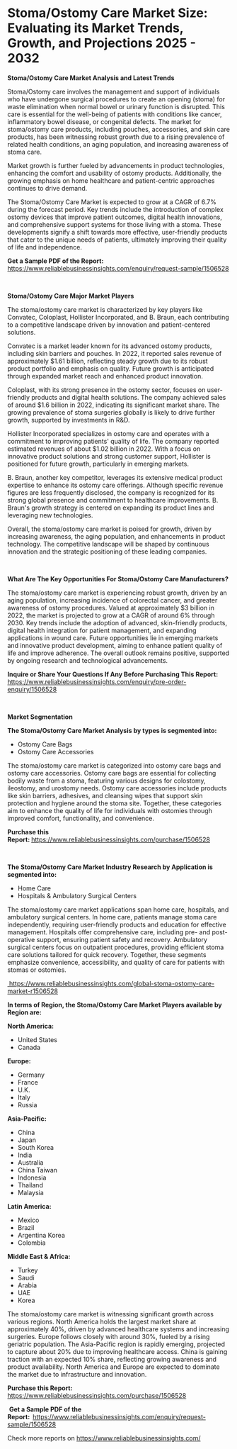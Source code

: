 <p><h1>Stoma/Ostomy Care Market Size: Evaluating its Market Trends, Growth, and Projections 2025 - 2032</h1></p><p><strong>Stoma/Ostomy Care Market Analysis and Latest Trends</strong></p>
<p><p>Stoma/Ostomy care involves the management and support of individuals who have undergone surgical procedures to create an opening (stoma) for waste elimination when normal bowel or urinary function is disrupted. This care is essential for the well-being of patients with conditions like cancer, inflammatory bowel disease, or congenital defects. The market for stoma/ostomy care products, including pouches, accessories, and skin care products, has been witnessing robust growth due to a rising prevalence of related health conditions, an aging population, and increasing awareness of stoma care.</p><p>Market growth is further fueled by advancements in product technologies, enhancing the comfort and usability of ostomy products. Additionally, the growing emphasis on home healthcare and patient-centric approaches continues to drive demand.</p><p>The Stoma/Ostomy Care Market is expected to grow at a CAGR of 6.7% during the forecast period. Key trends include the introduction of complex ostomy devices that improve patient outcomes, digital health innovations, and comprehensive support systems for those living with a stoma. These developments signify a shift towards more effective, user-friendly products that cater to the unique needs of patients, ultimately improving their quality of life and independence.</p></p>
<p><strong>Get a Sample PDF of the Report:&nbsp;</strong> <a href="https://www.reliablebusinessinsights.com/enquiry/request-sample/1506528?utm_campaign=3057&utm_medium=2&utm_source=Github&utm_content=ia&utm_term=04032025&utm_id=stomaostomy-care">https://www.reliablebusinessinsights.com/enquiry/request-sample/1506528</a></p>
<p>&nbsp;</p>
<p><strong>Stoma/Ostomy Care Major Market Players</strong></p>
<p><p>The stoma/ostomy care market is characterized by key players like Convatec, Coloplast, Hollister Incorporated, and B. Braun, each contributing to a competitive landscape driven by innovation and patient-centered solutions. </p><p>Convatec is a market leader known for its advanced ostomy products, including skin barriers and pouches. In 2022, it reported sales revenue of approximately $1.61 billion, reflecting steady growth due to its robust product portfolio and emphasis on quality. Future growth is anticipated through expanded market reach and enhanced product innovation.</p><p>Coloplast, with its strong presence in the ostomy sector, focuses on user-friendly products and digital health solutions. The company achieved sales of around $1.6 billion in 2022, indicating its significant market share. The growing prevalence of stoma surgeries globally is likely to drive further growth, supported by investments in R&D.</p><p>Hollister Incorporated specializes in ostomy care and operates with a commitment to improving patients' quality of life. The company reported estimated revenues of about $1.02 billion in 2022. With a focus on innovative product solutions and strong customer support, Hollister is positioned for future growth, particularly in emerging markets.</p><p>B. Braun, another key competitor, leverages its extensive medical product expertise to enhance its ostomy care offerings. Although specific revenue figures are less frequently disclosed, the company is recognized for its strong global presence and commitment to healthcare improvements. B. Braun's growth strategy is centered on expanding its product lines and leveraging new technologies.</p><p>Overall, the stoma/ostomy care market is poised for growth, driven by increasing awareness, the aging population, and enhancements in product technology. The competitive landscape will be shaped by continuous innovation and the strategic positioning of these leading companies.</p></p>
<p>&nbsp;</p>
<p><strong>What Are The Key Opportunities For Stoma/Ostomy Care Manufacturers?</strong></p>
<p><p>The stoma/ostomy care market is experiencing robust growth, driven by an aging population, increasing incidence of colorectal cancer, and greater awareness of ostomy procedures. Valued at approximately $3 billion in 2022, the market is projected to grow at a CAGR of around 6% through 2030. Key trends include the adoption of advanced, skin-friendly products, digital health integration for patient management, and expanding applications in wound care. Future opportunities lie in emerging markets and innovative product development, aiming to enhance patient quality of life and improve adherence. The overall outlook remains positive, supported by ongoing research and technological advancements.</p></p>
<p><strong>Inquire or Share Your Questions If Any Before Purchasing This Report:</strong> <a href="https://www.reliablebusinessinsights.com/enquiry/pre-order-enquiry/1506528?utm_campaign=3057&utm_medium=2&utm_source=Github&utm_content=ia&utm_term=04032025&utm_id=stomaostomy-care">https://www.reliablebusinessinsights.com/enquiry/pre-order-enquiry/1506528</a></p>
<p>&nbsp;</p>
<p><strong>Market Segmentation</strong></p>
<p><strong>The Stoma/Ostomy Care Market Analysis by types is segmented into:</strong></p>
<p><ul><li>Ostomy Care Bags</li><li>Ostomy Care Accessories</li></ul></p>
<p><p>The stoma/ostomy care market is categorized into ostomy care bags and ostomy care accessories. Ostomy care bags are essential for collecting bodily waste from a stoma, featuring various designs for colostomy, ileostomy, and urostomy needs. Ostomy care accessories include products like skin barriers, adhesives, and cleansing wipes that support skin protection and hygiene around the stoma site. Together, these categories aim to enhance the quality of life for individuals with ostomies through improved comfort, functionality, and convenience.</p></p>
<p><strong>Purchase this Report:&nbsp;</strong><a href="https://www.reliablebusinessinsights.com/purchase/1506528?utm_campaign=3057&utm_medium=2&utm_source=Github&utm_content=ia&utm_term=04032025&utm_id=stomaostomy-care">https://www.reliablebusinessinsights.com/purchase/1506528</a></p>
<p>&nbsp;</p>
<p><strong>The Stoma/Ostomy Care Market Industry Research by Application is segmented into:</strong></p>
<p><ul><li>Home Care</li><li>Hospitals & Ambulatory Surgical Centers</li></ul></p>
<p><p>The stoma/ostomy care market applications span home care, hospitals, and ambulatory surgical centers. In home care, patients manage stoma care independently, requiring user-friendly products and education for effective management. Hospitals offer comprehensive care, including pre- and post-operative support, ensuring patient safety and recovery. Ambulatory surgical centers focus on outpatient procedures, providing efficient stoma care solutions tailored for quick recovery. Together, these segments emphasize convenience, accessibility, and quality of care for patients with stomas or ostomies.</p></p>
<p><a href="https://www.reliablebusinessinsights.com/global-stoma-ostomy-care-market-r1506528?utm_campaign=3057&utm_medium=2&utm_source=Github&utm_content=ia&utm_term=04032025&utm_id=stomaostomy-care">&nbsp;https://www.reliablebusinessinsights.com/global-stoma-ostomy-care-market-r1506528</a></p>
<p><strong>In terms of Region, the Stoma/Ostomy Care Market Players available by Region are:</strong></p>
<p>
    <p> <strong> North America: </strong>
        <ul>
            <li>United States</li>
            <li>Canada</li>
        </ul>
        </p> 
    <p> <strong> Europe: </strong>
        <ul>
            <li>Germany</li>
            <li>France</li>
            <li>U.K.</li>
            <li>Italy</li>
            <li>Russia</li>
        </ul>
        </p> 
    <p> <strong> Asia-Pacific: </strong>
        <ul>
            <li>China</li>
            <li>Japan</li>
            <li>South Korea</li>
            <li>India</li>
            <li>Australia</li>
            <li>China Taiwan</li>
            <li>Indonesia</li>
            <li>Thailand</li>
            <li>Malaysia</li>
        </ul>
        </p> 
    <p> <strong> Latin America: </strong>
        <ul>
            <li>Mexico</li>
            <li>Brazil</li>
            <li>Argentina Korea</li>
            <li>Colombia</li>
        </ul>
        </p> 
    <p> <strong> Middle East & Africa: </strong>
        <ul>
            <li>Turkey</li>
            <li>Saudi</li>
            <li>Arabia</li>
            <li>UAE</li>
            <li>Korea</li>
        </ul>
    </p>
    </p>
<p><p>The stoma/ostomy care market is witnessing significant growth across various regions. North America holds the largest market share at approximately 40%, driven by advanced healthcare systems and increasing surgeries. Europe follows closely with around 30%, fueled by a rising geriatric population. The Asia-Pacific region is rapidly emerging, projected to capture about 20% due to improving healthcare access. China is gaining traction with an expected 10% share, reflecting growing awareness and product availability. North America and Europe are expected to dominate the market due to infrastructure and innovation.</p></p>
<p><strong>Purchase this Report: </strong><a href="https://www.reliablebusinessinsights.com/purchase/1506528?utm_campaign=3057&utm_medium=2&utm_source=Github&utm_content=ia&utm_term=04032025&utm_id=stomaostomy-care">https://www.reliablebusinessinsights.com/purchase/1506528</a></p>
<p>&nbsp;<strong>Get a Sample PDF of the Report:&nbsp;&nbsp;</strong><a href="https://www.reliablebusinessinsights.com/enquiry/request-sample/1506528?utm_campaign=3057&utm_medium=2&utm_source=Github&utm_content=ia&utm_term=04032025&utm_id=stomaostomy-care">https://www.reliablebusinessinsights.com/enquiry/request-sample/1506528</a></p>
<p><strong></strong></p>
<p>Check more reports on <a href="https://www.reliablebusinessinsights.com/?utm_campaign=3057&utm_medium=2&utm_source=Github&utm_content=ia&utm_term=04032025&utm_id=stomaostomy-care">https://www.reliablebusinessinsights.com/</a></p>